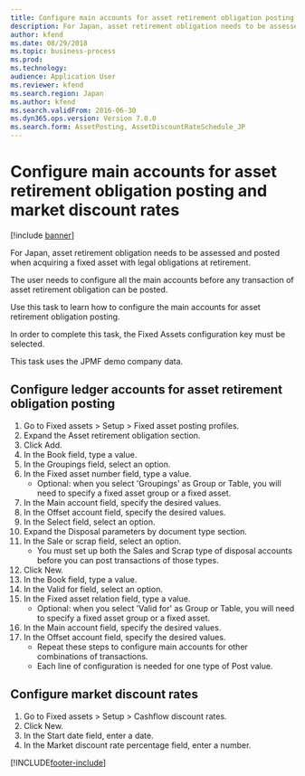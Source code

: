 ```yaml
---
title: Configure main accounts for asset retirement obligation posting and market discount rates
description: For Japan, asset retirement obligation needs to be assessed and posted when acquiring a fixed asset with legal obligations at retirement.
author: kfend
ms.date: 08/29/2018
ms.topic: business-process
ms.prod: 
ms.technology: 
audience: Application User
ms.reviewer: kfend
ms.search.region: Japan
ms.author: kfend
ms.search.validFrom: 2016-06-30
ms.dyn365.ops.version: Version 7.0.0
ms.search.form: AssetPosting, AssetDiscountRateSchedule_JP
---
```

# Configure main accounts for asset retirement obligation posting and market discount rates

[!include [banner](../../includes/banner.md)]

For Japan, asset retirement obligation needs to be assessed and posted when acquiring a fixed asset with legal obligations at retirement. 



The user needs to configure all the main accounts before any transaction of asset retirement obligation can be posted.



Use this task to learn how to configure the main accounts for asset retirement obligation posting.



In order to complete this task, the Fixed Assets configuration key must be selected.



This task uses the JPMF demo company data.


## Configure ledger accounts for asset retirement obligation posting
1. Go to Fixed assets > Setup > Fixed asset posting profiles.
2. Expand the Asset retirement obligation section.
3. Click Add.
4. In the Book field, type a value.
5. In the Groupings field, select an option.
6. In the Fixed asset number field, type a value.
    * Optional: when you select 'Groupings' as Group or Table, you will need to specify a fixed asset group or a fixed asset.  
7. In the Main account field, specify the desired values.
8. In the Offset account field, specify the desired values.
9. In the Select field, select an option.
10. Expand the Disposal parameters by document type section.
11. In the Sale or scrap field, select an option.
    * You must set up both the Sales and Scrap type of disposal accounts before you can post transactions of those types.  
12. Click New.
13. In the Book field, type a value.
14. In the Valid for field, select an option.
15. In the Fixed asset relation field, type a value.
    * Optional: when you select 'Valid for' as Group or Table, you will need to specify a fixed asset group or a fixed asset.  
16. In the Main account field, specify the desired values.
17. In the Offset account field, specify the desired values.
    * Repeat these steps to configure main accounts for other combinations of transactions.  
    * Each line of configuration is needed for one type of Post value.  

## Configure market discount rates
1. Go to Fixed assets > Setup > Cashflow discount rates.
2. Click New.
3. In the Start date field, enter a date.
4. In the Market discount rate percentage field, enter a number.



[!INCLUDE[footer-include](../../../includes/footer-banner.md)]
